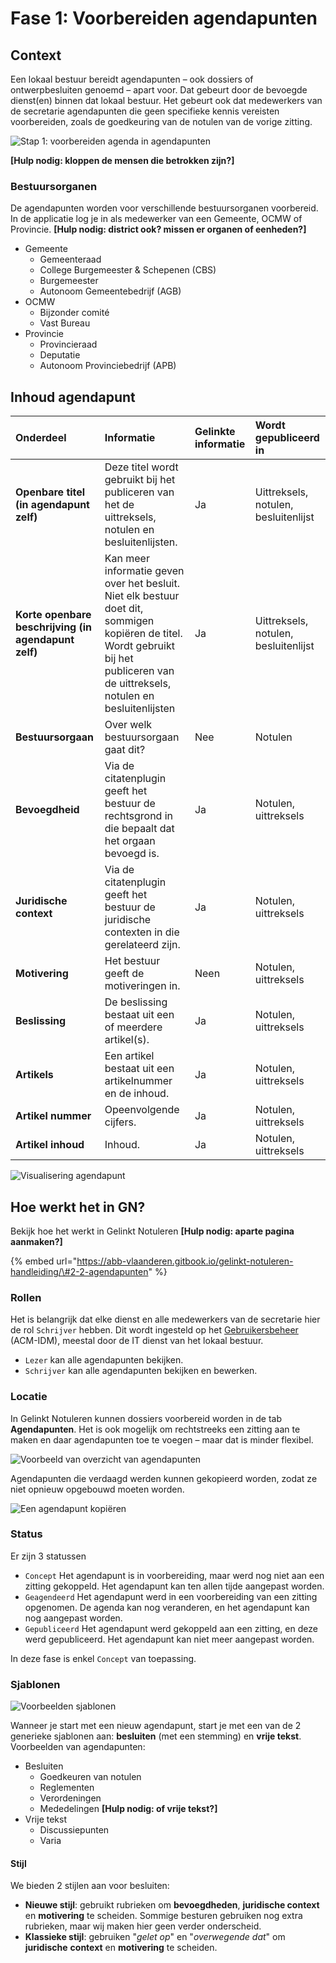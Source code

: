 # Fase 1: Voorbereiden agendapunten

## Context

Een lokaal bestuur bereidt agendapunten – ook dossiers of ontwerpbesluiten genoemd – apart voor. Dat gebeurt door de bevoegde dienst\(en\) binnen dat lokaal bestuur. Het gebeurt ook dat medewerkers van de secretarie agendapunten die geen specifieke kennis vereisten voorbereiden, zoals de goedkeuring van de notulen van de vorige zitting.

![Stap 1: voorbereiden agenda in agendapunten](../../../.gitbook/assets/screenshot-2021-05-20-at-10.23.25.png)

**\[Hulp nodig: kloppen de mensen die betrokken zijn?\]**

### Bestuursorganen

De agendapunten worden voor verschillende bestuursorganen voorbereid. In de applicatie log je in als medewerker van een Gemeente, OCMW of Provincie. **\[Hulp nodig: district ook? missen er organen of eenheden?\]**

* Gemeente
  * Gemeenteraad
  * College Burgemeester & Schepenen \(CBS\)
  * Burgemeester
  * Autonoom Gemeentebedrijf \(AGB\)
* OCMW
  * Bijzonder comité
  * Vast Bureau
* Provincie
  * Provincieraad
  * Deputatie
  * Autonoom Provinciebedrijf \(APB\)

## Inhoud agendapunt

| Onderdeel | Informatie | Gelinkte informatie | Wordt gepubliceerd in |
| :--- | :--- | :--- | :--- |
| **Openbare titel \(in agendapunt zelf\)** | Deze titel wordt gebruikt bij het publiceren van het de uittreksels, notulen en besluitenlijsten. | Ja | Uittreksels, notulen, besluitenlijst |
| **Korte openbare beschrijving \(in agendapunt zelf\)** | Kan meer informatie geven over het besluit. Niet elk bestuur doet dit, sommigen kopiëren de titel. Wordt gebruikt bij het publiceren van de uittreksels, notulen en besluitenlijsten | Ja | Uittreksels, notulen, besluitenlijst |
| **Bestuursorgaan** | Over welk bestuursorgaan gaat dit? | Nee | Notulen |
| **Bevoegdheid** | Via de citatenplugin geeft het bestuur de rechtsgrond in die bepaalt dat het orgaan bevoegd is. | Ja | Notulen, uittreksels |
| **Juridische context** | Via de citatenplugin geeft het bestuur de juridische contexten in die gerelateerd zijn. | Ja | Notulen, uittreksels |
| **Motivering** | Het bestuur geeft de motiveringen in. | Neen | Notulen, uittreksels |
| **Beslissing** | De beslissing bestaat uit een of meerdere artikel\(s\). | Ja | Notulen, uittreksels |
| **Artikels** | Een artikel bestaat uit een artikelnummer en de inhoud. | Ja | Notulen, uittreksels |
| **Artikel nummer** | Opeenvolgende cijfers. | Ja | Notulen, uittreksels |
| **Artikel inhoud** | Inhoud. | Ja | Notulen, uittreksels |

![Visualisering agendapunt](../../../.gitbook/assets/agendapunt.png)



## **Hoe werkt het in GN?**

Bekijk hoe het werkt in Gelinkt Notuleren **\[Hulp nodig: aparte pagina aanmaken?\]**

{% embed url="https://abb-vlaanderen.gitbook.io/gelinkt-notuleren-handleiding/\#2-2-agendapunten" %}

### Rollen

Het is belangrijk dat elke dienst en alle medewerkers van de secretarie hier de rol `Schrijver` hebben. Dit wordt ingesteld op het [Gebruikersbeheer](https://overheid.vlaanderen.be/ict/ict-diensten/gebruikersbeheer) \(ACM-IDM\), meestal door de IT dienst van het lokaal bestuur.

* `Lezer` kan alle agendapunten bekijken.
* `Schrijver` kan alle agendapunten bekijken en bewerken.

### **Locatie**

In Gelinkt Notuleren kunnen dossiers voorbereid worden in de tab **Agendapunten**. Het is ook mogelijk om rechtstreeks een zitting aan te maken en daar agendapunten toe te voegen – maar dat is minder flexibel.

![Voorbeeld van overzicht van agendapunten](../../../.gitbook/assets/screenshot-2021-05-10-at-19.37.12.png)

Agendapunten die verdaagd werden kunnen gekopieerd worden, zodat ze niet opnieuw opgebouwd moeten worden.

![Een agendapunt kopi&#xEB;ren](../../../.gitbook/assets/screenshot-2021-05-20-at-11.29.38.png)

### Status

Er zijn 3 statussen

* `Concept`  Het agendapunt is in voorbereiding, maar werd nog niet aan een zitting gekoppeld. Het agendapunt kan ten allen tijde aangepast worden.
* `Geagendeerd`  Het agendapunt werd in een voorbereiding van een zitting opgenomen. De agenda kan nog veranderen, en het agendapunt kan nog aangepast worden.
* `Gepubliceerd`  Het agendapunt werd gekoppeld aan een zitting, en deze werd gepubliceerd. Het agendapunt kan niet meer aangepast worden.

In deze fase is enkel `Concept` van toepassing.

### Sjablonen

![Voorbeelden sjablonen](../../../.gitbook/assets/screenshot-2021-05-18-at-18.51.34-copy-2.png)

Wanneer je start met een nieuw agendapunt, start je met een van de 2 generieke sjablonen aan: **besluiten** \(met een stemming\) en **vrije tekst**. Voorbeelden van agendapunten:

* Besluiten
  * Goedkeuren van notulen
  * Reglementen
  * Verordeningen
  * Mededelingen **\[Hulp nodig: of vrije tekst?\]**
* Vrije tekst
  * Discussiepunten
  * Varia

#### Stijl

We bieden 2 stijlen aan voor besluiten:

* **Nieuwe stijl**: gebruikt rubrieken om **bevoegdheden**, **juridische context** en **motivering** te scheiden. Sommige besturen gebruiken nog extra rubrieken, maar wij maken hier geen verder onderscheid. 
* **Klassieke stijl**: gebruiken "_gelet op_" en "_overwegende dat_" om **juridische** **context** en **motivering** te scheiden.



